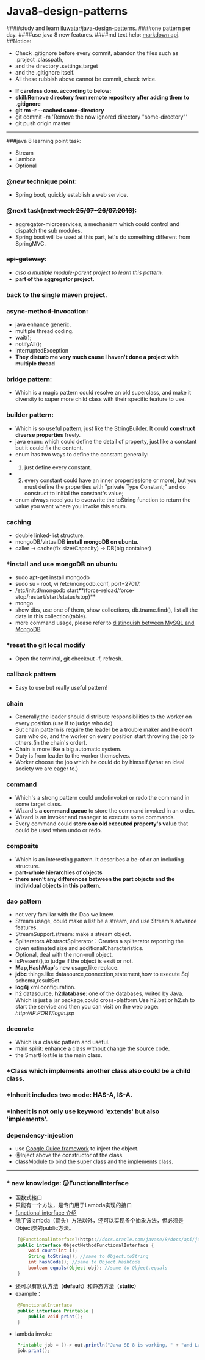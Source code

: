 # Java8-design-patterns
####study and learn [iluwatar/java-design-patterns](https://github.com/iluwatar/java-design-patterns).
####one pattern per day.
####use java 8 new features.
####md text help: [markdown api](http://itmyhome.com/markdown/index.html).
##Notice:
* Check .gitignore before every commit, abandon the files such as .project .classpath,
* and the directory .settings,target
* and the .gitignore itself.
* All these rubbish above cannot be commit, check twice.

- **If careless done. according to below:**
- **skill:Remove directory from remote repository after adding them to .gitignore**
- **git rm -r --cached some-directory**
- git commit -m 'Remove the now ignored directory "some-directory"'
- git push origin master

***
###java 8 learning point task:
* Stream
* Lambda
* Optional

### @new technique point:
* Spring boot, quickly establish a web service.

### @next task(~~next week 25/07~26/07.2016)~~:
* aggregator-microservices, a mechanism which could control and dispatch the sub modules.
* Spring boot will be used at this part, let's do something different from SpringMVC.

### ~~api-gateway~~:
- *also a multiple module-parent project to learn this pattern.*
- **part of the aggregator project.**

### back to the single maven project.

### async-method-invocation:
- java enhance generic.
- multiple thread coding.
- wait();
- notifyAll();
- InterruptedException
- **They disturb me very much cause I haven't done a project with multiple thread**

### bridge pattern:
- Which is a magic pattern could resolve an old superclass, and make it diversity to super more child class with their specific feature to use.

### builder pattern:
- Which is so useful pattern, just like the StringBuilder. It could **construct diverse properties** freely.
- java enum: which could define the detail of property, just like a constant but it could fix the content.
- enum has two ways to define the constant generally: 
- 1. just define every constant.
- 2. every constant could have an inner properties(one or more), but you must define the properties with "private Type Constant;" and do construct to initial the constant's value;
- enum always need you to overwrite the toString function to return the value you want where you invoke this enum.

### caching
- double linked-list structure.
- mongoDB/virtualDB **install mongoDB on ubuntu.**
- caller -> cache(fix size/Capacity) -> DB(big container)

### *install and use mongoDB on ubuntu
- sudo apt-get install mongodb
- sudo su - root, vi /etc/mongodb.conf, port=27017.
- /etc/init.d/mongodb start**(force-reload/force-stop/restart/start/status/stop)**
- mongo
- show dbs,	use one of them, show collections, db.tname.find(), list all the data in this collection(table).
- more command usage, please refer to [distinguish between MySQL and MongoDB](http://www.lai18.com/content/422835.html)

### *reset the git local modify 
- Open the terminal, git checkout -f, refresh.

### callback pattern 
- Easy to use but really useful pattern!

### chain
- Generally,the leader should distribute responsibilities to the worker on every position.(use if to judge who do)
- But chain pattern is require the leader be a trouble maker and he don't care who do, and the worker on every position start throwing the job to others.(in the chain's order).
- Chain is more like a big automatic system.
- Duty is from leader to the worker themselves.
- Worker choose the job which he could do by himself.(what an ideal society we are eager to.)

### command
- Which's a strong pattern could undo(invoke) or redo the command in some target class.
- Wizard's **a command queue** to store the command invoked in an order.
- Wizard is an invoker and manager to execute some commands.
- Every command could **store one old executed property's value** that could be used when undo or redo.

### composite
- Which is an interesting pattern. It describes a be-of or an including structure.
- **part-whole hierarchies of objects**
- **there aren't any differences between the part objects and the individual objects in this pattern.**

### dao pattern
- not very familiar with the Dao we knew.
- Stream usage, could make a list be a stream, and use Stream's advance features.
- StreamSupport.stream: make a stream object.
- Spliterators.AbstractSpliterator：Creates a spliterator reporting the given estimated size and additionalCharacteristics.
- Optional, deal with the non-null object.
- isPresent(),to judge if the object is exsit or not.
- **Map,HashMap**'s new usage,like replace.	
- **jdbc** things.like datasource,connection,statement,how to execute Sql schema,resultSet.
- **log4j** xml configuration.
- h2 datasource, **h2database**: one of the databases, writed by Java. Which is just a jar package,could cross-platform.Use h2.bat or h2.sh to start the service and then you can visit on the web page:  *http://IP:PORT/login.jsp*

### decorate
- Which is a classic pattern and useful.
- main spirit: enhance a class without change the source code.
- the SmartHostile is the main class.

### *Class which implements another class also could be a child class. 
### *Inherit includes two mode: HAS-A, IS-A. 
### *Inherit is not only use keyword 'extends' but also 'implements'. 

### dependency-injection
- use [Google Guice framework](https://github.com/google/guice) to inject the object.
- @Inject above the constructor of the class.
- classModule to bind the super class and the implements class.

***

### * new knowledge: @FunctionalInterface
- 函数式接口
- 只能有一个方法，是专门用于Lambda实现的接口
- [functional interface 介绍](http://colobu.com/2014/10/28/secrets-of-java-8-functional-interface/)
- 除了该lambda（箭头）方法以外，还可以实现多个抽象方法，但必须是Object类的public方法。

```java
	[@FunctionalInterface](https://docs.oracle.com/javase/8/docs/api/java/lang/FunctionalInterface.html)
	public interface ObjectMethodFunctionalInterface {
		void count(int i);
		String toString(); //same to Object.toString
		int hashCode(); //same to Object.hashCode
		boolean equals(Object obj); //same to Object.equals
	}
```

- 还可以有默认方法（**default**）和静态方法（**static**）
- example：

```java
	@FunctionalInterface
	public interface Printable {
		public void print();
	}
```

- lambda invoke

```java
	Printable job = ()-> out.println("Java SE 8 is working, " + "and Lambda Expresion too.");
	job.print();
```
